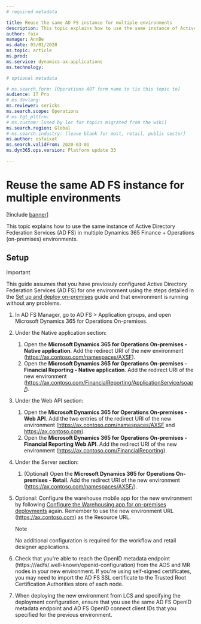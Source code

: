 ```yaml
---
# required metadata

title: Reuse the same AD FS instance for multiple environments
description: This topic explains how to use the same instance of Active Directory Federation Services (AD FS) in multiple Dynamics 365 Finance + Operations (on-premises) environments.
author: faix
manager: AnnBe
ms.date: 03/01/2020
ms.topic: article
ms.prod: 
ms.service: dynamics-ax-applications
ms.technology: 

# optional metadata

# ms.search.form: [Operations AOT form name to tie this topic to]
audience: IT Pro
# ms.devlang: 
ms.reviewer: sericks
ms.search.scope: Operations
# ms.tgt_pltfrm: 
# ms.custom: [used by loc for topics migrated from the wiki]
ms.search.region: Global
# ms.search.industry: [leave blank for most, retail, public sector]
ms.author: osfaixat
ms.search.validFrom: 2020-03-01 
ms.dyn365.ops.version: Platform update 33 

---
```


# Reuse the same AD FS instance for multiple environments

[!include [banner](../includes/banner.md)]

This topic explains how to use the same instance of Active Directory Federation Services (AD FS) in multiple Dynamics 365 Finance + Operations (on-premises) environments.

## Setup

>[!IMPORTANT]
> This guide assumes that you have previosuly configured Active Directory Federation Services (AD FS) for one environment using the steps detailed in the [Set up and deploy on-premises](./setup-deploy-on-premises-environments.md) guide and that environment is running without any problems.


1.  In AD FS Manager, go to AD FS > Application groups, and open Microsoft Dynamics 365 for Operations On-premises.
2.  Under the Native application section:
    1.  Open the **Microsoft Dynamics 365 for Operations On-premises - Native application**. Add the redirect URI of the new environment (https://ax.contoso.com/namespaces/AXSF).
    2.  Open the **Microsoft Dynamics 365 for Operations On-premises - Financial Reporting - Native application**. Add the redirect URI of the new environment (https://ax.contoso.com/FinancialReporting/ApplicationService/soap/).
3.  Under the Web API section:
    1.	Open the **Microsoft Dynamics 365 for Operations On-premises - Web API**. Add the two entries of the redirect URI of the new environment (https://ax.contoso.com/namespaces/AXSF and https://ax.contoso.com).
    2.  Open the **Microsoft Dynamics 365 for Operations On-premises - Financial Reporting Web API**. Add the redirect URI of the new environment (https://ax.contoso.com/FinancialReporting).
4.  Under the Server section:
    1.  (Optional) Open the **Microsoft Dynamics 365 for Operations On-premises - Retail**. Add the redirect URI of the new environment (https://ax.contoso.com/namespaces/AXSF/).
5.  Optional: Configure the warehouse mobile app for the new environment by following [Configure the Warehousing app for on-premises deployments](./warehousing-for-on-premise-deployments.md) again. Remember to use the new environment URL (https://ax.contoso.com) as the Resource URL.

    >[!Note]
    > No additional configuration is required for the workflow and retail designer applications.

6.  Check that you're able to reach the OpenID metadata endpoint (https://<adfs-dns-name>/adfs/.well-known/openid-configuration) from the AOS and MR nodes in your new environment. If you're using self-signed certificates, you may need to import the AD FS SSL certificate to the Trusted Root Certification Authorities store of each node. 
7.  When deploying the new environment from LCS and specifying the deployment configuration, ensure that you use the same AD FS OpenID metadata endpoint and AD FS OpenID connect client IDs that you specified for the previous environment. 

